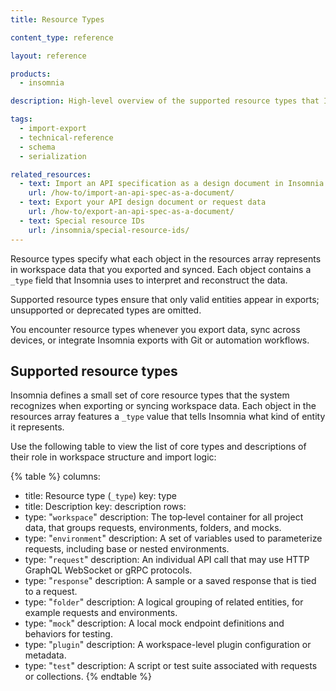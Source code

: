 ```yaml
---
title: Resource Types

content_type: reference

layout: reference

products:
  - insomnia

description: High‑level overview of the supported resource types that Insomnia uses internally from the `resources` array in its structured JSON.

tags:
  - import-export
  - technical-reference
  - schema
  - serialization

related_resources:
  - text: Import an API specification as a design document in Insomnia
    url: /how-to/import-an-api-spec-as-a-document/
  - text: Export your API design document or request data
    url: /how-to/export-an-api-spec-as-a-document/
  - text: Special resource IDs
    url: /insomnia/special-resource-ids/   
---
```

Resource types specify what each object in the resources array represents in workspace data that you exported and synced. Each object contains a `_type` field that Insomnia uses to interpret and reconstruct the data.

Supported resource types ensure that only valid entities appear in exports; unsupported or deprecated types are omitted. 
 
You encounter resource types whenever you export data, sync across devices, or integrate Insomnia exports with Git or automation workflows. 

## Supported resource types

Insomnia defines a small set of core resource types that the system recognizes when exporting or syncing workspace data. Each object in the resources array features a `_type` value that tells Insomnia what kind of entity it represents. 

Use the following table to view the list of core types and descriptions of their role in workspace structure and import logic:

{% table %}
columns:
  - title: Resource type (`_type`)
    key: type
  - title: Description
    key: description
rows:
  - type: "`workspace`"
    description: The top‑level container for all project data, that groups requests, environments, folders, and mocks.
  - type: "`environment`"
    description: A set of variables used to parameterize requests, including base or nested environments.
  - type: "`request`"
    description: An individual API call that may use HTTP GraphQL WebSocket or gRPC protocols.
  - type: "`response`"
    description: A sample or a saved response that is tied to a request.
  - type: "`folder`"
    description: A logical grouping of related entities, for example requests and environments.
  - type: "`mock`"
    description: A local mock endpoint definitions and behaviors for testing.
  - type: "`plugin`"
    description: A workspace-level plugin configuration or metadata.
  - type: "`test`"
    description: A script or test suite associated with requests or collections.
{% endtable %}